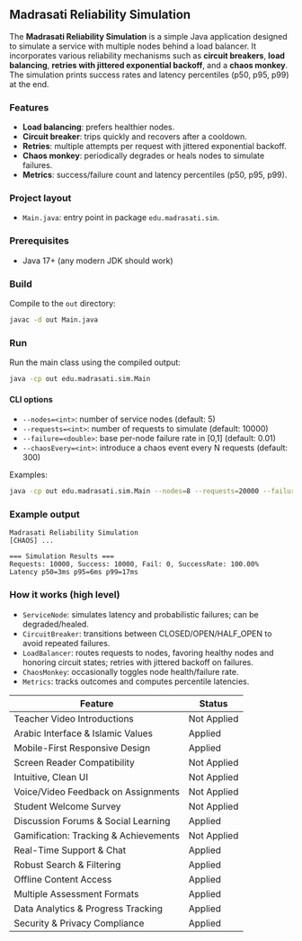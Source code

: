 ## Madrasati Reliability Simulation
The **Madrasati Reliability Simulation** is a simple Java application designed to simulate a service with multiple nodes behind a load balancer. It incorporates various reliability mechanisms such as **circuit breakers**, **load balancing**, **retries with jittered exponential backoff**, and a **chaos monkey**. The simulation prints success rates and latency percentiles (p50, p95, p99) at the end.


### Features
- **Load balancing**: prefers healthier nodes.
- **Circuit breaker**: trips quickly and recovers after a cooldown.
- **Retries**: multiple attempts per request with jittered exponential backoff.
- **Chaos monkey**: periodically degrades or heals nodes to simulate failures.
- **Metrics**: success/failure count and latency percentiles (p50, p95, p99).

### Project layout
- `Main.java`: entry point in package `edu.madrasati.sim`.

### Prerequisites
- Java 17+ (any modern JDK should work)

### Build
Compile to the `out` directory:

```bash
javac -d out Main.java
```

### Run
Run the main class using the compiled output:

```bash
java -cp out edu.madrasati.sim.Main
```

#### CLI options
- `--nodes=<int>`: number of service nodes (default: 5)
- `--requests=<int>`: number of requests to simulate (default: 10000)
- `--failure=<double>`: base per-node failure rate in [0,1] (default: 0.01)
- `--chaosEvery=<int>`: introduce a chaos event every N requests (default: 300)

Examples:

```bash
java -cp out edu.madrasati.sim.Main --nodes=8 --requests=20000 --failure=0.02 --chaosEvery=200
```

### Example output

```text
Madrasati Reliability Simulation
[CHAOS] ...

=== Simulation Results ===
Requests: 10000, Success: 10000, Fail: 0, SuccessRate: 100.00%
Latency p50=3ms p95=6ms p99=17ms
```

### How it works (high level)
- `ServiceNode`: simulates latency and probabilistic failures; can be degraded/healed.
- `CircuitBreaker`: transitions between CLOSED/OPEN/HALF_OPEN to avoid repeated failures.
- `LoadBalancer`: routes requests to nodes, favoring healthy nodes and honoring circuit states; retries with jittered backoff on failures.
- `ChaosMonkey`: occasionally toggles node health/failure rate.
- `Metrics`: tracks outcomes and computes percentile latencies.


| Feature | Status |
|---|---|
| Teacher Video Introductions | Not Applied |
| Arabic Interface & Islamic Values | Applied |
| Mobile-First Responsive Design | Applied |
| Screen Reader Compatibility | Not Applied |
| Intuitive, Clean UI | Not Applied |
| Voice/Video Feedback on Assignments | Not Applied |
| Student Welcome Survey | Not Applied |
| Discussion Forums & Social Learning | Applied |
| Gamification: Tracking & Achievements | Not Applied |
| Real-Time Support & Chat | Applied |
| Robust Search & Filtering | Applied |
| Offline Content Access | Applied |
| Multiple Assessment Formats | Applied |
| Data Analytics & Progress Tracking | Applied |
| Security & Privacy Compliance | Applied |
